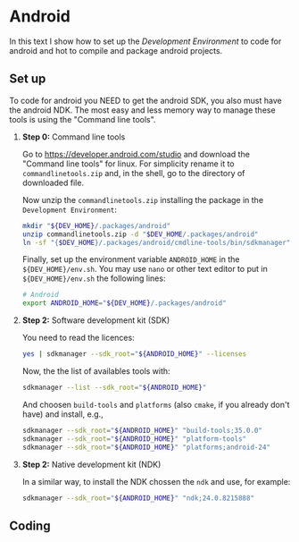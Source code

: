 # Android

In this text I show how to set up the *Development Environment*
to code for android and hot to compile and package android projects.

## Set up

To code for android you NEED to get the android SDK,
you also must have the android NDK. The most easy and less memory way
to manage these tools is using the "Command line tools".

1. **Step 0:** Command line tools

   Go to <https://developer.android.com/studio> and
   download the "Command line tools" for linux.
   For simplicity rename it to `commandlinetools.zip`
   and, in the shell, go to the directory of downloaded file.

   Now unzip the `commandlinetools.zip` installing the package in the
   `Development Environment`:

   ```sh
   mkdir "${DEV_HOME}/.packages/android"
   unzip commandlinetools.zip -d "$DEV_HOME/.packages/android"
   ln -sf "{$DEV_HOME}/.packages/android/cmdline-tools/bin/sdkmanager" "${DEV_HOME}/bin/sdkmanager"
   ```

   Finally, set up the environment variable `ANDROID_HOME` in the `${DEV_HOME}/env.sh`.
   You may use `nano` or other text editor to put in `${DEV_HOME}/env.sh` the following lines:

   ```sh
   # Android
   export ANDROID_HOME="${DEV_HOME}/.packages/android"
   ```

1. **Step 2:** Software development kit (SDK)

   You need to read the licences:
   ```sh
   yes | sdkmanager --sdk_root="${ANDROID_HOME}" --licenses
   ```
   Now, the the list of availables tools with:

   ```sh
   sdkmanager --list --sdk_root="${ANDROID_HOME}"
   ```

   And choosen `build-tools` and `platforms` (also `cmake`, if you already don't have) and install, e.g.,

   ```sh
   sdkmanager --sdk_root="${ANDROID_HOME}" "build-tools;35.0.0"
   sdkmanager --sdk_root="${ANDROID_HOME}" "platform-tools"
   sdkmanager --sdk_root="${ANDROID_HOME}" "platforms;android-24"
   ```

1. **Step 2:** Native development kit (NDK)

   In a similar way, to install the NDK chossen the `ndk` and use, for example:

   ```sh
   sdkmanager --sdk_root="${ANDROID_HOME}" "ndk;24.0.8215888"
   ```

## Coding
